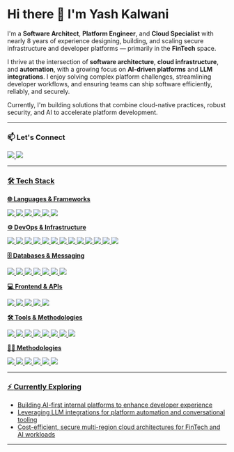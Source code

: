 # Hi there 👋 I'm Yash Kalwani

I'm a **Software Architect**, **Platform Engineer**, and **Cloud Specialist** with nearly 8 years of experience designing, building, and scaling secure infrastructure and developer platforms — primarily in the **FinTech** space.

I thrive at the intersection of **software architecture**, **cloud infrastructure**, and **automation**, with a growing focus on **AI-driven platforms** and **LLM integrations**. I enjoy solving complex platform challenges, streamlining developer workflows, and ensuring teams can ship software efficiently, reliably, and securely.

Currently, I'm building solutions that combine cloud-native practices, robust security, and AI to accelerate platform development.

---

### 📫 **Let's Connect**

<p>
  <a href="https://linkedin.com/in/kalwaniyash">
    <img src="https://img.shields.io/badge/LinkedIn-0A66C2?style=for-the-badge&logo=linkedin&logoColor=white" />
  <a href="https://calendar.google.com/calendar/u/0/appointments/schedules/AcZssZ0hqpk9Q_z5cZXbuVUuQUuW_JyO_7SE3GVEYZhR7DE_nRkNQBDaHAWhX-yFj_56gmEbkap_aRZM">
    <img src="https://img.shields.io/badge/Schedule a Call-34A853?style=for-the-badge&logo=googlecalendar&logoColor=white" />
</p>

--- 

### 🛠️ Tech Stack

**🌐 Languages & Frameworks**
<p>
  <img src="https://img.shields.io/badge/Node.js-339933?style=for-the-badge&logo=nodedotjs&logoColor=white" />
  <img src="https://img.shields.io/badge/Go-00ADD8?style=for-the-badge&logo=go&logoColor=white" />
  <img src="https://img.shields.io/badge/JavaScript-F7DF1E?style=for-the-badge&logo=javascript&logoColor=black" />
  <img src="https://img.shields.io/badge/TypeScript-3178C6?style=for-the-badge&logo=typescript&logoColor=white" />
  <img src="https://img.shields.io/badge/Java-007396?style=for-the-badge&logo=openjdk&logoColor=white" />
  <img src="https://img.shields.io/badge/Python-3776AB?style=for-the-badge&logo=python&logoColor=white" />
</p>

**⚙️ DevOps & Infrastructure**
<p>
  <img src="https://img.shields.io/badge/AWS-232F3E?style=for-the-badge&logo=amazonaws&logoColor=white" />
  <img src="https://img.shields.io/badge/Terraform-7B42BC?style=for-the-badge&logo=terraform&logoColor=white" />
  <img src="https://img.shields.io/badge/CloudFormation-FF4F8B?style=for-the-badge&logo=amazonaws&logoColor=white" />
  <img src="https://img.shields.io/badge/Kubernetes-326CE5?style=for-the-badge&logo=kubernetes&logoColor=white" />
  <img src="https://img.shields.io/badge/Docker-2496ED?style=for-the-badge&logo=docker&logoColor=white" />
  <img src="https://img.shields.io/badge/Helm-0F1689?style=for-the-badge&logo=helm&logoColor=white" />
  <img src="https://img.shields.io/badge/OpenShift-EE0000?style=for-the-badge&logo=redhatopenshift&logoColor=white" />
  <img src="https://img.shields.io/badge/Ansible-EE0000?style=for-the-badge&logo=ansible&logoColor=white" />
  <img src="https://img.shields.io/badge/Chef-F09820?style=for-the-badge&logo=chef&logoColor=white" />
  <img src="https://img.shields.io/badge/Spacelift-3D3D3D?style=for-the-badge" />
  <img src="https://img.shields.io/badge/Atmos-3D3D3D?style=for-the-badge" />
  <img src="https://img.shields.io/badge/Google Cloud-4285F4?style=for-the-badge&logo=googlecloud&logoColor=white" />
  <img src="https://img.shields.io/badge/Microsoft Azure-0078D4?style=for-the-badge&logo=microsoftazure&logoColor=white" />
</p>

**🗄️ Databases & Messaging**
<p>
  <img src="https://img.shields.io/badge/MongoDB-47A248?style=for-the-badge&logo=mongodb&logoColor=white" />
  <img src="https://img.shields.io/badge/PostgreSQL-4169E1?style=for-the-badge&logo=postgresql&logoColor=white" />
  <img src="https://img.shields.io/badge/MySQL-4479A1?style=for-the-badge&logo=mysql&logoColor=white" />
  <img src="https://img.shields.io/badge/Mongoose-880000?style=for-the-badge" />
  <img src="https://img.shields.io/badge/Redis-DC382D?style=for-the-badge&logo=redis&logoColor=white" />
  <img src="https://img.shields.io/badge/Apache Kafka-231F20?style=for-the-badge&logo=apachekafka&logoColor=white" />
  <img src="https://img.shields.io/badge/ActiveMQ-D22128?style=for-the-badge&logo=apache&logoColor=white" />

</p>

**💻 Frontend & APIs**
<p>
  <img src="https://img.shields.io/badge/React-61DAFB?style=for-the-badge&logo=react&logoColor=black" />
  <img src="https://img.shields.io/badge/Angular-DD0031?style=for-the-badge&logo=angular&logoColor=white" />
  <img src="https://img.shields.io/badge/Express.js-000000?style=for-the-badge&logo=express&logoColor=white" />
  <img src="https://img.shields.io/badge/REST API-0052CC?style=for-the-badge" />
  <img src="https://img.shields.io/badge/gRPC-4285F4?style=for-the-badge" />
</p>

**🛠️ Tools & Methodologies**
<p>
  <img src="https://img.shields.io/badge/Git-F05032?style=for-the-badge&logo=git&logoColor=white" />
  <img src="https://img.shields.io/badge/Jenkins-D24939?style=for-the-badge&logo=jenkins&logoColor=white" />
  <img src="https://img.shields.io/badge/JIRA-0052CC?style=for-the-badge&logo=jira&logoColor=white" />
  <img src="https://img.shields.io/badge/Maven-C71A36?style=for-the-badge&logo=apachemaven&logoColor=white" />
  <img src="https://img.shields.io/badge/Postman-FF6C37?style=for-the-badge&logo=postman&logoColor=white" />
  <img src="https://img.shields.io/badge/Airflow-017CEE?style=for-the-badge&logo=apacheairflow&logoColor=white" />
  <img src="https://img.shields.io/badge/Nginx-009639?style=for-the-badge&logo=nginx&logoColor=white" />
  <img src="https://img.shields.io/badge/Linux/Unix-FCC624?style=for-the-badge&logo=linux&logoColor=black" />
</p>

**👨‍💻 Methodologies**
<p>
  <img src="https://img.shields.io/badge/Agile-0052CC?style=for-the-badge" />
  <img src="https://img.shields.io/badge/SCRUM-0052CC?style=for-the-badge" />
  <img src="https://img.shields.io/badge/DevOps-000000?style=for-the-badge" />
  <img src="https://img.shields.io/badge/Microservices-000000?style=for-the-badge" />
  <img src="https://img.shields.io/badge/Infrastructure as Code-000000?style=for-the-badge" />
  <img src="https://img.shields.io/badge/Open Source-3D3D3D?style=for-the-badge" />

---

### ⚡ **Currently Exploring**

- Building AI-first internal platforms to enhance developer experience  
- Leveraging LLM integrations for platform automation and conversational tooling  
- Cost-efficient, secure multi-region cloud architectures for FinTech and AI workloads  

---
